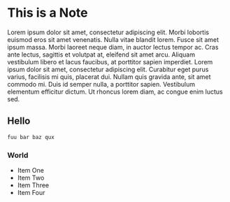 # This is a Note

Lorem ipsum dolor sit amet, consectetur adipiscing elit. Morbi lobortis euismod eros sit amet venenatis. Nulla vitae blandit lorem. Fusce sit amet ipsum massa. Morbi laoreet neque diam, in auctor lectus tempor ac. Cras ante lectus, sagittis et volutpat at, eleifend sit amet arcu. Aliquam vestibulum libero et lacus faucibus, at porttitor sapien imperdiet. Lorem ipsum dolor sit amet, consectetur adipiscing elit. Curabitur eget purus varius, facilisis mi quis, placerat dui. Nullam quis gravida ante, sit amet commodo mi. Duis id semper nulla, a porttitor sapien. Vestibulum elementum efficitur dictum. Ut rhoncus lorem diam, ac congue enim luctus sed.

## Hello

```bash
fuu bar baz qux
```

### World

* Item One
* Item Two
* Item Three
* Item Four
